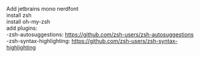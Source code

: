 Add jetbrains mono nerdfont  
install zsh  
install oh-my-zsh  
add plugins:  
-zsh-autosuggestions: https://github.com/zsh-users/zsh-autosuggestions  
-zsh-syntax-highlighting: https://github.com/zsh-users/zsh-syntax-highlighting
